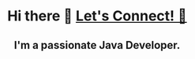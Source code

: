 <h1 align="center"> Hi there 👋 <a href="https://www.linkedin.com/in/jakub-sękowski-6296b9330/"> Let's Connect! 💬</a> </h1>

<h2 align="center">
 I'm a passionate Java Developer.
 <br>
</h2>

<!--
**QbaSekowski/QbaSekowski** is a ✨ _special_ ✨ repository because its `README.md` (this file) appears on your GitHub profile.

Here are some ideas to get you started:

- 🔭 I’m currently working on ...
- 🌱 I’m currently learning ...
- 👯 I’m looking to collaborate on ...
- 🤔 I’m looking for help with ...
- 💬 Ask me about ...
- 📫 How to reach me: ...
- 😄 Pronouns: ...
- ⚡ Fun fact: ...
-->
